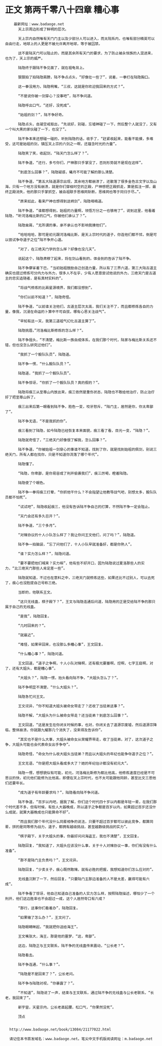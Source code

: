 # 正文 第两千零八十四章 糟心事
        最新网址：www.badaoge.net
          天上宗周边形成了鲜明的层次。
      
          天上宗内自然唯有天门门主以及少部分人可以进入，而太阳系内，也唯有部分精英可以自由行走，地球上的人更是不被允许离开地球，等于被囚禁。
      
          这不是陆天门可以阻止的，而是其余所有天门的要求，为了防止被永恒族的人混进来，也为了，天上宗的威严。
      
          陆隐终于跟陆不争见面了，就在祖龟背上。
      
          狠狠拍了拍陆隐肩膀，陆不争点点头，“好像壮一些了”，说着，一拳打在陆隐胸口。
      
          这一拳没用力，陆隐咧嘴，“三叔，这就是你欢迎我回来的方式？”。
      
          “不是说你被一剑穿心？没事吧”，陆不争问道。
      
          陆隐呼出口气，“还好，没死成”。
      
          “始祖的剑？”，陆不争好奇。
      
          陆隐点头，自凝空戒取出，“先说好，别碰，忘墟神碰了一下，然后整个人就没了，又有一个叫大黑的家伙碰了一下，也没了”。
      
          陆不争本来还想碰一碰的，听到陆隐的话，收手了，“赶紧收起来，能看不能摸，多难受，这可是始祖的剑，镇压天上宗的六剑之一啊，还蕴含时光的力量”。
      
          陆隐笑了笑，收起剑，“陆天门怎么样了？”。
      
          陆不争道，“还行，多亏你们，尸神那只手掌没了，否则形势就不是现在这样”。
      
          “到底怎么回事？”，陆隐疑惑，曦月不可能了解的那么清楚。
      
          陆不争道，“第五大陆道源宗出现，其余地方都崩溃了，还散落了很多金色古文字以及山海，只有一个地方没有崩溃，就是你们穿梭时空的正殿，尸神想把正殿抓走，算是孤注一掷，最终正殿消失，他的那只手掌抓空，被血祖联手思维网斩断，思维网也等于同归于尽…”。
      
          “原来如此，看来尸神也想得到这柄剑”，陆隐喃喃道。
      
          陆不争道，“谁都想得到，始祖的力量啊，领悟万分之一也够用了”，说到这里，他看着陆隐，“听河洛梅比斯的口气，你被他们承认了？”。
      
          陆隐耸肩，“无所谓的事，承不承认也不影响我揍他们”。
      
          “哈哈哈哈，那可是初元跟河洛梅比斯，是天上宗时代的道子，你连他们都不怵，倒是可以尝试争夺道子之位”陆不争开心道。
      
          “对了，在三绝天门学的怎么样？好像也没几天”。
      
          说起这个，陆隐肃穆了起来，将在剑山看到的，体会到的告诉了陆不争。
      
          陆不争摩挲着下巴，“当初始祖鼓励自己创造力量，所以有了三界六道，第三大陆古道主确实也提过修炼可分内力与外力，很多人不在乎，少有人愿意尝试他说的外力，三绝天门是古道主的忠实追随者，是有真材实料的”。
      
          “将战气修炼的比肩星源境界，我们都没想到”。
      
          “你们以前不知道？”，陆隐奇怪。
      
          陆不争道，“以前谁关注他们，古道主层次太高，我们关注不了，而且都修炼各自的力量，像我，沉浸在命运的卜算中不可自拔，哪有心思关注战气”。
      
          “早知有这一天，我第三道祖气幻化古道主算了”。
      
          陆隐挑眉，”河洛梅比斯修炼的怎么样？“。
      
          陆不争摇头，“不清楚，梅比斯一族自成体系，在我们那个时代，陆家与梅比斯关系还不错，但也没怎么研究过他们”。
      
          “我抓了一个毅队队员”，陆隐道。
      
          陆不争一愣，“什么毅队队员？”。
      
          陆隐道，“我抓了一个毅队队员”。
      
          陆不争惊讶，“你抓了一个毅队队员？真的假的？”。
      
          陆隐将痕三从至尊山内放出来，痕三依然是重伤状态，陆隐也不敢给他治疗，防止治疗好了把至尊山拆了。
      
          痕三出来后第一眼看到陆不争，脸色一变，咬牙怒斥，“陆门主，居然是你，你太卑鄙了”。
      
          陆不争无语，“不是我抓的你”。
      
          痕三看到了陆隐，如今陆隐已经恢复本来面貌，痕三看了看，目光一变，“陆隐？”。
      
          陆隐就奇怪了，“三绝天门好像很了解我，怎么回事？”。
      
          陆不争道，“你被始祖一剑穿心的事谁不知道，找到了你，就是找到始祖的佩剑，别说三绝天门，所有人都在找你，只是不知道你流落了哪个年代”。
      
          陆隐懂了。
      
          “陆隐，你卑鄙，是你易容成了刑开偷袭我们”，痕三厉喝，瞪着陆隐。
      
          陆隐使了个眼色。
      
          陆不争一拳将痕三打晕，“你抓他干什么？不会指望让他教导战气吧，别想太多，毅队队员都不怕死”。
      
          “试试吧”，陆隐收起痕三，他没有告诉陆不争自己的打算，不然陆不争一定会阻止。
      
          “天门会还有多久召开？”。
      
          陆不争道，“三个多月”。
      
          “对赌协议的十人小队怎么样了？我让你问王文他们，问了吗？”，陆隐道。
      
          陆不争一拍脑袋，“忘了问他们了，十人小队早就准备好，都是你熟人”。
      
          “谁？实力怎么样？”，陆隐问道。
      
          “要不要把他们喊来？实力嘛”，他有些不好开口，因为陆隐说过夏洛那些人的实力，“比三绝天门那些人肯定差一些”。
      
          陆隐就知道，不过也在意料之中，三绝天门就修炼这些，如果还比不过别人，可以去死了，痕心也没脸提自己号称三绝。
      
          当即的，他联系王文。
      
          “这只无线蛊，棋子殿下？”，王文与陆隐连通后问道，陆隐用的正是交给陆不争的那只属于自己的无线蛊。
      
          “是我”，陆隐回复。
      
          “几时回来的？”。
      
          “就最近”。
      
          “难怪，如果早回来，也没那么多糟心事”，王文回复。
      
          “什么糟心事？”，陆隐问道。
      
          王文回道，“道子之争啊，十人小队对赌啊，还有极光要塞啊，焢啊，七字王庭啊，对了，还有大姐头，都是糟心事”。
      
          “大姐头？”，陆隐一愣，抬头看向陆不争，“大姐头怎么了？”。
      
          陆不争明显不清楚，“什么大姐头？”。
      
          陆隐急忙问王文。
      
          王文诧异，“你不知道大姐头被命女带走了？还收了当徒弟这事？”。
      
          陆隐不解，“大姐头为什么被命女带走？还当徒弟？到底怎么回事？”。
      
          王文回道，“这是发生在你闭关时候的事，也对，你闭关去了道源宗废墟，然后道源宗降临，整体崩溃，你就跟九耀那几个消失了，没来得及告诉你”。
      
          “其实也不是什么大事，大姐头被命女从荣耀界带走，收了当徒弟，对了，这次道子之争，大姐头可能也会代表命女出手争夺”。
      
          陆隐奇怪，“命女为什么收大姐头当徒弟？而且以大姐头的年纪也能争夺道子之位？”。
      
          王文无语，“你是把大姐头看成多大了？她的年纪估计都没有初元大”。
      
          陆隐一愣，想想貌似有可能，初元，河洛梅比斯修为都比他高，他修炼速度已经是不可思议的快，初元他们能修为比他高，即便在天上宗时代，也不太可能跟他同龄，甚至比文三思他们还要年长。
      
          “成为道子有年龄要求吗？”，陆隐看向陆不争问道。
      
          陆不争道，“百岁以内吧，据我了解，你们这个时代四十岁以内都是年轻一辈，在我们那个时代差不多，但有时候，有些人大器晚成，所以道子之争都是百岁以内，如果超过百岁还没什么成就，就算大器晚成也只能算命不好”。
      
          “而且我们那个年代没什么同辈相争的说法，只要不超过百岁都可以彼此竞争，都算同辈，拼的是同等修为战力，道子，都拥有越级挑战，甚至越数级挑战的实力”。
      
          “棋子殿下，关于大姐头的事，你最好问问海盗王，我也不清楚”，王文回复。
      
          陆隐回复，“我知道了，大姐头应该没什么事，关于十人对赌协议一事，你们有没有什么准备”。
      
          “那不是陆门主负责吗？”，王文诧异。
      
          陆隐回复，“少卖关子，痕心既然敢赌，就有必胜的把握，我想知道你们怎么应对的”。
      
          无线蛊沉默了一下，然后回复，“只要陆门主那边准备的人不是太差，赢得可能有六成”。
      
          陆不争看了惊讶，他自己知道自己准备的人实力怎么样，按照陆隐描述，哪怕少了一个刑开，他们这边胜率也不会超过一成，这个人居然夸口有六成？
      
          “那行，这事你们看着办”，陆隐回复。
      
          “如果输了怎么办？”，王文问了。
      
          陆隐眼睛眯起，“我就把你送给海王”。
      
          王文嘴张大，海王，那是他的噩梦，“这，卑鄙”。
      
          这边，陆隐正与王文联系，陆不争的无线蛊传来震动，“公长老？”。
      
          陆隐看去。
      
          陆不争连通，“什么事？”。
      
          “陆隐是不是回来了？”，公长老问。
      
          陆不争与陆隐对视，“你暴露了？”。
      
          “不知道”，陆隐说了一声，结束与王文联系，通过陆不争的无线蛊与公长老联系，“长老，我回来了”。
      
          新宇宙，天星宗内，公长老直起腰，松口气，“你果然没死”。
      
          顶点
      
      
      http://www.badaoge.net/book/13084/21177022.html
      
      请记住本书首发域名：www.badaoge.net。笔尖中文手机版阅读网址：m.badaoge.net